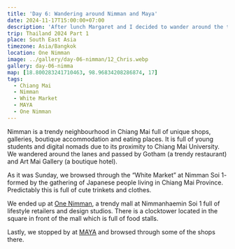 ```yaml
---
title: 'Day 6: Wandering around Nimman and Maya'
date: 2024-11-17T15:00:00+07:00
description: 'After lunch Margaret and I decided to wander around the trendy Nimman neighbourhood.'
trip: Thailand 2024 Part 1
place: South East Asia
timezone: Asia/Bangkok
location: One Nimman
image: ../gallery/day-06-nimman/12_Chris.webp
gallery: day-06-nimma
map: [18.800283241710463, 98.96834208286874, 17]
tags:
  - Chiang Mai
  - Nimman
  - White Market
  - MAYA
  - One Nimman
---
```


Nimman is a trendy neighbourhood in Chiang Mai full of unique shops, galleries, boutique accommodation and eating places. It is full of young students and digital nomads due to its proximity to Chiang Mai University. We wandered around the lanes and passed by Gotham (a trendy restaurant) and Art Mai Gallery (a boutique hotel).

As it was Sunday, we browsed through the “White Market” at Nimman Soi 1- formed by the gathering of Japanese people living in Chiang Mai Province. Predictably this is full of cute trinkets and clothes.

We ended up at [One Nimman](https://www.onenimman.com/about/), a trendy mall at Nimmanhaemin Soi 1 full of lifestyle retailers and design studios. There is a clocktower located in the square in front of the mall which is full of food stalls.

Lastly, we stopped by at [MAYA](https://mayashoppingcenter.com) and browsed through some of the shops there.
